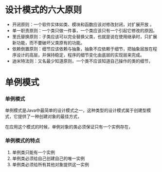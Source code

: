 # 设计模式的六大原则

- 开闭原则：一个软件实体如类、模块和函数应该对修改封闭，对扩展开放 。
- 单一职责原则：一个类只做一件事，一个类应该只有一个引起它修改的原因。
- 里氏替换原则：子类应该可以完全替换父类，也就是说在使用继承时，只扩展新功能，而不要破坏父类原有的功能。
- 依赖倒置原则：细节应该依赖与抽象，抽象不应依赖于细节，把抽象层放在程序设计的高层，并保持稳定，程序的细节变化由底层的实现层来完成。
- 迪米特法则：又名最少知道原则，一个类不应该知道自己操作的类的细节，

# 单例模式

### 单例模式

单例模式是Java中最简单的设计模式之一，这种类型的设计模式属于创建型模式，它提供了一种创建对象的最佳方式，

在应用这个模式的时候，单例对象的类必须保证只有一个实例存在，

### 单例模式的特点

1. 单例类只能有一个实例
2. 单例类必须给自己创建自己的唯一实例
3. 单例类必须给所有其他对象提供这一实例